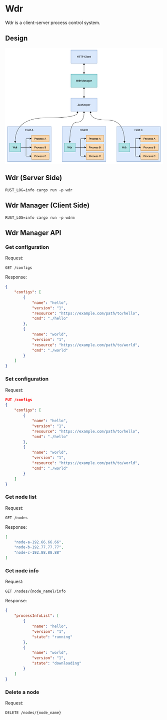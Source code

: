 # Wdr

Wdr is a client-server process control system.

## Design

![wdr-design](docs/wdr-design.png)

## Wdr (Server Side)

```
RUST_LOG=info cargo run -p wdr
```

## Wdr Manager (Client Side)

```
RUST_LOG=info cargo run -p wdrm
```

## Wdr Manager API

### Get configuration

Request:

```
GET /configs
```

Response:

```json
{
    "configs": [
        {
            "name": "hello",
            "version": "1",
            "resource": "https://example.com/path/to/hello",
            "cmd": "./hello"
        },
        {
            "name": "world",
            "version": "1",
            "resource": "https://example.com/path/to/world",
            "cmd": "./world"
        }
    ]
}
```

### Set configuration

Request:

```json
PUT /configs
{
    "configs": [
        {
            "name": "hello",
            "version": "1",
            "resource": "https://example.com/path/to/hello",
            "cmd": "./hello"
        },
        {
            "name": "world",
            "version": "1",
            "resource": "https://example.com/path/to/world",
            "cmd": "./world"
        }
    ]
}
```

### Get node list

Request:

```
GET /nodes
```

Response:

```json
[
    "node-a-192.66.66.66",
    "node-b-192.77.77.77",
    "node-c-192.88.88.88"
]
```

### Get node info

Request:

```
GET /nodes/{node_name}/info
```

Response:

```json
{
    "processInfoList": [
        {
            "name": "hello",
            "version": "1",
            "state": "running"
        },
        {
            "name": "world",
            "version": "1",
            "state": "downloading"
        }
    ]
}
```

### Delete a node

Request:

```
DELETE /nodes/{node_name}
```
